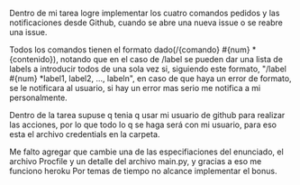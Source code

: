 Dentro de mi tarea logre implementar los cuatro comandos pedidos y las 
notificaciones desde Github, cuando se abre una nueva issue o se reabre una 
issue.

Todos los comandos tienen el formato dado(/{comando} #{num} *{contenido}),
notando que en el caso de /label se pueden dar una lista de labels a
introducir todos de una sola vez si, siguiendo este formato, 
"/label #{num} *label1, label2, ..., labeln", en caso de que haya un error de 
formato, se le notificara al usuario, si hay un error mas serio me notifica a
mi personalmente. 

Dentro de la tarea supuse q tenia q usar mi usuario de github para realizar
las acciones, por lo que todo lo q se haga será con mi usuario, para eso esta
el archivo credentials en la carpeta.

Me falto agregar que cambie una de las especifiaciones del enunciado, el
archivo Procfile y un detalle del archivo main.py, y gracias a eso me 
funciono heroku
Por temas de tiempo no alcance implementar el bonus.

